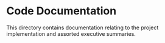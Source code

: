 # Code Documentation

This directory contains documentation relating to the project implementation and assorted executive summaries.
